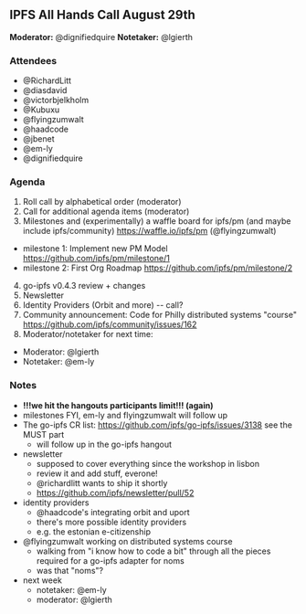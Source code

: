 ## IPFS All Hands Call August 29th

**Moderator:**  @dignifiedquire
**Notetaker:**  @lgierth

### Attendees

  * @RichardLitt 
  * @diasdavid
  * @victorbjelkholm
  * @Kubuxu
  * @flyingzumwalt
  * @haadcode
  * @jbenet
  * @em-ly
  * @dignifiedquire

### Agenda

1. Roll call by alphabetical order (moderator)
2. Call for additional agenda items (moderator)
3. Milestones and (experimentally) a waffle board for ipfs/pm (and maybe include ipfs/community) https://waffle.io/ipfs/pm (@flyingzumwalt)
  - milestone 1: Implement new PM Model https://github.com/ipfs/pm/milestone/1
  - milestone 2: First Org Roadmap https://github.com/ipfs/pm/milestone/2
4. go-ipfs v0.4.3 review + changes
5. Newsletter
6. Identity Providers (Orbit and more) -- call?
7. Community announcement: Code for Philly distributed systems "course" https://github.com/ipfs/community/issues/162
8. Moderator/notetaker for next time:
  - Moderator: @lgierth
  - Notetaker: @em-ly

### Notes

- **!!!we hit the hangouts participants limit!!! (again)**
- milestones FYI, em-ly and flyingzumwalt will follow up
- The go-ipfs CR list: https://github.com/ipfs/go-ipfs/issues/3138 see the MUST part
  - will follow up in the go-ipfs hangout
- newsletter
  - supposed to cover everything since the workshop in lisbon
  - review it and add stuff, everone!
  - @richardlitt wants to ship it shortly
  - https://github.com/ipfs/newsletter/pull/52
- identity providers
  - @haadcode's integrating orbit and uport
  - there's more possible identity providers
  - e.g. the estonian e-citizenship
- @flyingzumwalt working on distributed systems course
  - walking from "i know how to code a bit" through all the pieces required for a go-ipfs adapter for noms
  - was that "noms"?
- next week
  - notetaker: @em-ly
  - moderator: @lgierth
